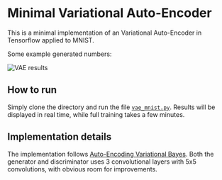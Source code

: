 Minimal Variational Auto-Encoder
================================

This is a minimal implementation of an Variational Auto-Encoder in Tensorflow applied to MNIST.

Some example generated numbers:

![VAE results](https://user-images.githubusercontent.com/2202312/41727363-75961a06-7574-11e8-92b6-849efaa7f9c4.png)

How to run
----------

Simply clone the directory and run the file [`vae_mnist.py`](vae_mnist.py). Results will be displayed in real time, while full training takes a few minutes.

Implementation details
----------------------

The implementation follows [Auto-Encoding Variational Bayes](https://arxiv.org/abs/1312.6114). Both the generator and discriminator uses 3 convolutional layers with 5x5 convolutions, with obvious room for improvements.
